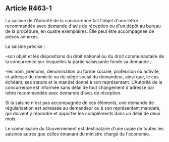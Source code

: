 Article R463-1
----
La saisine de l'Autorité de la concurrence fait l'objet d'une lettre recommandée
avec demande d'avis de réception ou d'un dépôt au bureau de la procédure, en
quatre exemplaires. Elle peut être accompagnée de pièces annexes.

La saisine précise :

-son objet et les dispositions du droit national ou du droit communautaire de la
concurrence sur lesquelles la partie saisissante fonde sa demande ;

-les nom, prénoms, dénomination ou forme sociale, profession ou activité, et
adresse du domicile ou du siège social du demandeur, ainsi que, le cas échéant,
ses statuts et le mandat donné à son représentant. L'Autorité de la concurrence
est informée sans délai de tout changement d'adresse par lettre recommandée avec
demande d'avis de réception.

Si la saisine n'est pas accompagnée de ces éléments, une demande de
régularisation est adressée au demandeur ou à son représentant mandaté, qui
doivent y répondre et apporter les compléments dans un délai de deux mois.

Le commissaire du Gouvernement est destinataire d'une copie de toutes les
saisines autres que celles émanant du ministre chargé de l'économie.

